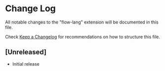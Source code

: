 # Change Log

All notable changes to the "flow-lang" extension will be documented in this file.

Check [Keep a Changelog](http://keepachangelog.com/) for recommendations on how to structure this file.

## [Unreleased]

- Initial release